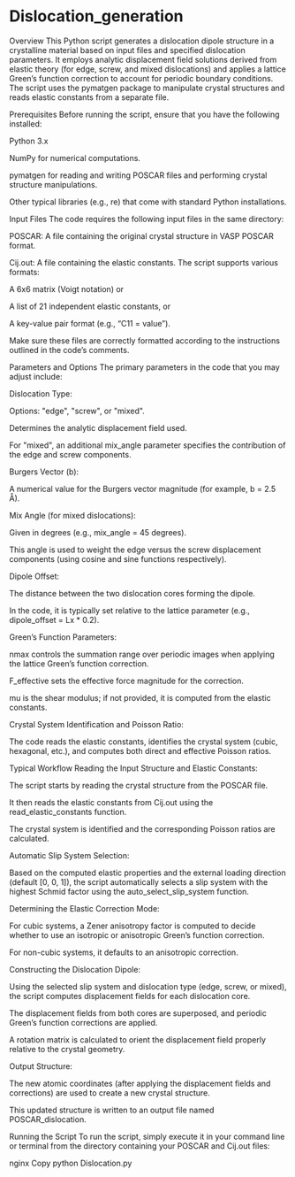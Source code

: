 # Dislocation_generation
Overview
This Python script generates a dislocation dipole structure in a crystalline material based on input files and specified dislocation parameters. It employs analytic displacement field solutions derived from elastic theory (for edge, screw, and mixed dislocations) and applies a lattice Green’s function correction to account for periodic boundary conditions. The script uses the pymatgen package to manipulate crystal structures and reads elastic constants from a separate file.

Prerequisites
Before running the script, ensure that you have the following installed:

Python 3.x

NumPy for numerical computations.

pymatgen for reading and writing POSCAR files and performing crystal structure manipulations.

Other typical libraries (e.g., re) that come with standard Python installations.

Input Files
The code requires the following input files in the same directory:

POSCAR: A file containing the original crystal structure in VASP POSCAR format.

Cij.out: A file containing the elastic constants. The script supports various formats:

A 6x6 matrix (Voigt notation) or

A list of 21 independent elastic constants, or

A key-value pair format (e.g., “C11 = value”).

Make sure these files are correctly formatted according to the instructions outlined in the code’s comments.

Parameters and Options
The primary parameters in the code that you may adjust include:

Dislocation Type:

Options: "edge", "screw", or "mixed".

Determines the analytic displacement field used.

For "mixed", an additional mix_angle parameter specifies the contribution of the edge and screw components.

Burgers Vector (b):

A numerical value for the Burgers vector magnitude (for example, b = 2.5 Å).

Mix Angle (for mixed dislocations):

Given in degrees (e.g., mix_angle = 45 degrees).

This angle is used to weight the edge versus the screw displacement components (using cosine and sine functions respectively).

Dipole Offset:

The distance between the two dislocation cores forming the dipole.

In the code, it is typically set relative to the lattice parameter (e.g., dipole_offset = Lx * 0.2).

Green’s Function Parameters:

nmax controls the summation range over periodic images when applying the lattice Green’s function correction.

F_effective sets the effective force magnitude for the correction.

mu is the shear modulus; if not provided, it is computed from the elastic constants.

Crystal System Identification and Poisson Ratio:

The code reads the elastic constants, identifies the crystal system (cubic, hexagonal, etc.), and computes both direct and effective Poisson ratios.

Typical Workflow
Reading the Input Structure and Elastic Constants:

The script starts by reading the crystal structure from the POSCAR file.

It then reads the elastic constants from Cij.out using the read_elastic_constants function.

The crystal system is identified and the corresponding Poisson ratios are calculated.

Automatic Slip System Selection:

Based on the computed elastic properties and the external loading direction (default [0, 0, 1]), the script automatically selects a slip system with the highest Schmid factor using the auto_select_slip_system function.

Determining the Elastic Correction Mode:

For cubic systems, a Zener anisotropy factor is computed to decide whether to use an isotropic or anisotropic Green’s function correction.

For non-cubic systems, it defaults to an anisotropic correction.

Constructing the Dislocation Dipole:

Using the selected slip system and dislocation type (edge, screw, or mixed), the script computes displacement fields for each dislocation core.

The displacement fields from both cores are superposed, and periodic Green’s function corrections are applied.

A rotation matrix is calculated to orient the displacement field properly relative to the crystal geometry.

Output Structure:

The new atomic coordinates (after applying the displacement fields and corrections) are used to create a new crystal structure.

This updated structure is written to an output file named POSCAR_dislocation.

Running the Script
To run the script, simply execute it in your command line or terminal from the directory containing your POSCAR and Cij.out files:

nginx
Copy
python Dislocation.py
